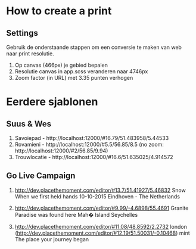 How to create a print
====


Settings
-----
Gebruik de onderstaande stappen om een conversie te maken van web naar print resolutie.
1. Op canvas (466px) je gebied bepalen
2. Resolutie canvas in app.scss veranderen naar 4746px
3. Zoom factor (in URL) met 3.35 punten verhogen




Eerdere sjablonen
=====

Suus & Wes
-----

1. Savoiepad - http://localhost:12000/#16.79/51.483958/5.44533
2. Rovamieni - http://localhost:12000/#5.5/56.85/8.5    (no zoom: http://localhost:12000/#2/56.85/9.94)
3. Trouwlocatie - http://localhost:12000/#16.6/51.635025/4.914572

Go Live Campaign
------

1. http://dev.placethemoment.com/editor/#13.7/51.41927/5.46832
Snow
When we first held hands
10-10-2015
Eindhoven - The Netherlands

2. http://dev.placethemoment.com/editor/#9.99/-4.6898/55.4691
Granite
Paradise was found here
Mah� Island
Seychelles

3. http://dev.placethemoment.com/editor/#11.08/48.8592/2.2732
london (http://dev.placethemoment.com/editor/#12.19/51.50031/-0.10468)
mint
The place your journey began
